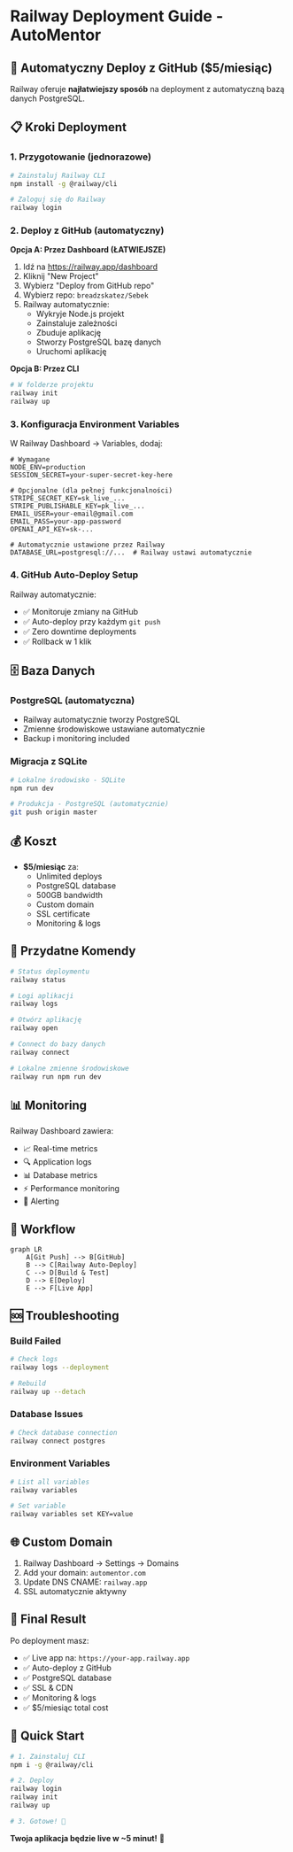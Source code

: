 # Railway Deployment Guide - AutoMentor

## 🚀 Automatyczny Deploy z GitHub ($5/miesiąc)

Railway oferuje **najłatwiejszy sposób** na deployment z automatyczną bazą danych PostgreSQL.

## 📋 Kroki Deployment

### 1. Przygotowanie (jednorazowe)

```bash
# Zainstaluj Railway CLI
npm install -g @railway/cli

# Zaloguj się do Railway
railway login
```

### 2. Deploy z GitHub (automatyczny)

**Opcja A: Przez Dashboard (ŁATWIEJSZE)**
1. Idź na https://railway.app/dashboard
2. Kliknij "New Project"
3. Wybierz "Deploy from GitHub repo"
4. Wybierz repo: `breadzskatez/Sebek`
5. Railway automatycznie:
   - Wykryje Node.js projekt
   - Zainstaluje zależności
   - Zbuduje aplikację
   - Stworzy PostgreSQL bazę danych
   - Uruchomi aplikację

**Opcja B: Przez CLI**
```bash
# W folderze projektu
railway init
railway up
```

### 3. Konfiguracja Environment Variables

W Railway Dashboard → Variables, dodaj:

```env
# Wymagane
NODE_ENV=production
SESSION_SECRET=your-super-secret-key-here

# Opcjonalne (dla pełnej funkcjonalności)
STRIPE_SECRET_KEY=sk_live_...
STRIPE_PUBLISHABLE_KEY=pk_live_...
EMAIL_USER=your-email@gmail.com
EMAIL_PASS=your-app-password
OPENAI_API_KEY=sk-...

# Automatycznie ustawione przez Railway
DATABASE_URL=postgresql://...  # Railway ustawi automatycznie
```

### 4. GitHub Auto-Deploy Setup

Railway automatycznie:
- ✅ Monitoruje zmiany na GitHub
- ✅ Auto-deploy przy każdym `git push`
- ✅ Zero downtime deployments
- ✅ Rollback w 1 klik

## 🗄️ Baza Danych

### PostgreSQL (automatyczna)
- Railway automatycznie tworzy PostgreSQL
- Zmienne środowiskowe ustawiane automatycznie
- Backup i monitoring included

### Migracja z SQLite
```bash
# Lokalne środowisko - SQLite
npm run dev

# Produkcja - PostgreSQL (automatycznie)
git push origin master
```

## 💰 Koszt

- **$5/miesiąc** za:
  - Unlimited deploys
  - PostgreSQL database
  - 500GB bandwidth
  - Custom domain
  - SSL certificate
  - Monitoring & logs

## 🔧 Przydatne Komendy

```bash
# Status deploymentu
railway status

# Logi aplikacji
railway logs

# Otwórz aplikację
railway open

# Connect do bazy danych
railway connect

# Lokalne zmienne środowiskowe
railway run npm run dev
```

## 📊 Monitoring

Railway Dashboard zawiera:
- 📈 Real-time metrics
- 🔍 Application logs
- 📊 Database metrics
- ⚡ Performance monitoring
- 🚨 Alerting

## 🔄 Workflow

```mermaid
graph LR
    A[Git Push] --> B[GitHub]
    B --> C[Railway Auto-Deploy]
    C --> D[Build & Test]
    D --> E[Deploy]
    E --> F[Live App]
```

## 🆘 Troubleshooting

### Build Failed
```bash
# Check logs
railway logs --deployment

# Rebuild
railway up --detach
```

### Database Issues
```bash
# Check database connection
railway connect postgres
```

### Environment Variables
```bash
# List all variables
railway variables

# Set variable
railway variables set KEY=value
```

## 🌐 Custom Domain

1. Railway Dashboard → Settings → Domains
2. Add your domain: `automentor.com`
3. Update DNS CNAME: `railway.app`
4. SSL automatycznie aktywny

## 🎯 Final Result

Po deployment masz:
- ✅ Live app na: `https://your-app.railway.app`
- ✅ Auto-deploy z GitHub
- ✅ PostgreSQL database
- ✅ SSL & CDN
- ✅ Monitoring & logs
- ✅ $5/miesiąc total cost

## 🚀 Quick Start

```bash
# 1. Zainstaluj CLI
npm i -g @railway/cli

# 2. Deploy
railway login
railway init
railway up

# 3. Gotowe! 🎉
```

**Twoja aplikacja będzie live w ~5 minut!** 🚀
